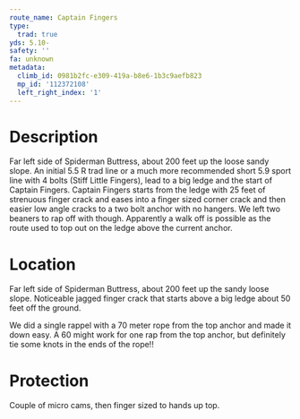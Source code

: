 ```yaml
---
route_name: Captain Fingers
type:
  trad: true
yds: 5.10-
safety: ''
fa: unknown
metadata:
  climb_id: 0981b2fc-e309-419a-b8e6-1b3c9aefb823
  mp_id: '112372108'
  left_right_index: '1'
---
```

# Description
Far left side of Spiderman Buttress, about 200 feet up the loose sandy slope. An initial 5.5 R trad line or a much more recommended short 5.9 sport line with 4 bolts (Stiff Little Fingers), lead to a big ledge and the start of Captain Fingers. Captain Fingers starts from the ledge with 25 feet of strenuous finger crack and eases into a finger sized corner crack and then easier low angle cracks to a two bolt anchor with no hangers. We left two beaners to rap off with though. Apparently a walk off is possible as the route used to top out on the ledge above the current anchor.

# Location
Far left side of Spiderman Buttress, about 200 feet up the sandy loose slope. Noticeable jagged finger crack that starts above a big ledge about 50 feet off the ground.

We did a single rappel with a 70 meter rope from the top anchor and made it down easy. A 60 might work for one rap from the top anchor, but definitely tie some knots in the ends of the rope!!

# Protection
Couple of micro cams, then finger sized to hands up top.
